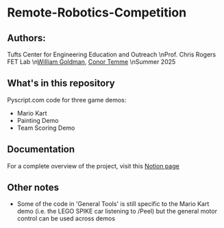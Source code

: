# Remote-Robotics-Competition

## Authors:
Tufts Center for Engineering Education and Outreach
\nProf. Chris Rogers FET Lab
\n[William Goldman](https://www.goldmanwilliam.com/), [Conor Temme](https://www.linkedin.com/in/conor-temme-2b024a321/)
\nSummer 2025

## What's in this repository
Pyscript.com code for three game demos:
- Mario Kart
- Painting Demo
- Team Scoring Demo

## Documentation
For a complete overview of the project, visit this [Notion page](https://fetlab.notion.site/Remote-FLL-Competition-237df3d0e05280e09622c856f06f14f7)

## Other notes
- Some of the code in 'General Tools' is still specific to the Mario Kart demo (i.e. the LEGO SPIKE car listening to /Peel) but the general motor control can be used across demos

